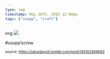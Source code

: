 ```yaml
---
type: img
timestamp: May 30th, 2016 12:00pm
tags: ["usopp", "craft"]
---
```

img
<img src="https://saturdayxiii.github.io/media/145162968683.jpg"/>
                                                                                          
#usopp’screw
 
                                    
                
                
                
                
                                
<small>source: https://saturdayxiii.tumblr.com/post/145162968683</small>
